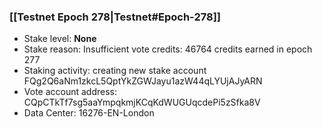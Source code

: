 ### [[Testnet Epoch 278|Testnet#Epoch-278]]
* Stake level: **None**
* Stake reason: Insufficient vote credits: 46764 credits earned in epoch 277
* Staking activity: creating new stake account FQg2Q6aNm1zkcL5QptYkZGWJayu1azW44qLYUjAJyARN
* Vote account address: CQpCTkTf7sg5aaYmpqkmjKCqKdWUGUqcdePi5zSfka8V
* Data Center: 16276-EN-London